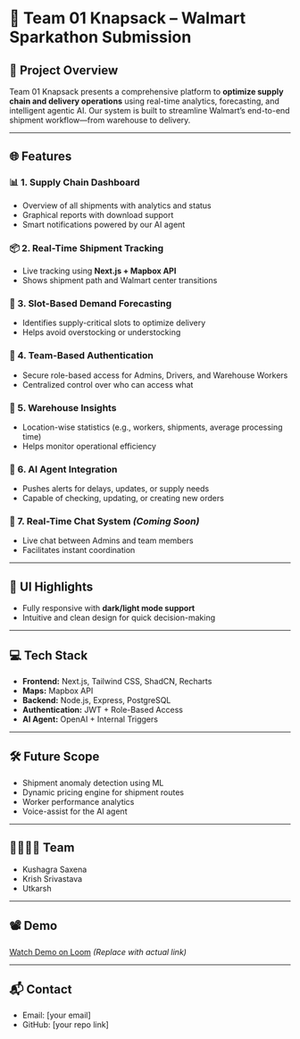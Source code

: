 # 🧠 Team 01 Knapsack – Walmart Sparkathon Submission

## 🚀 Project Overview

Team 01 Knapsack presents a comprehensive platform to **optimize supply chain and delivery operations** using real-time analytics, forecasting, and intelligent agentic AI. Our system is built to streamline Walmart’s end-to-end shipment workflow—from warehouse to delivery.

---

## 🌐 Features

### 📊 1. Supply Chain Dashboard
- Overview of all shipments with analytics and status
- Graphical reports with download support
- Smart notifications powered by our AI agent

### 📦 2. Real-Time Shipment Tracking
- Live tracking using **Next.js + Mapbox API**
- Shows shipment path and Walmart center transitions

### 🔮 3. Slot-Based Demand Forecasting
- Identifies supply-critical slots to optimize delivery
- Helps avoid overstocking or understocking

### 👥 4. Team-Based Authentication
- Secure role-based access for Admins, Drivers, and Warehouse Workers
- Centralized control over who can access what

### 🏬 5. Warehouse Insights
- Location-wise statistics (e.g., workers, shipments, average processing time)
- Helps monitor operational efficiency

### 🧠 6. AI Agent Integration
- Pushes alerts for delays, updates, or supply needs
- Capable of checking, updating, or creating new orders

### 💬 7. Real-Time Chat System *(Coming Soon)*
- Live chat between Admins and team members
- Facilitates instant coordination

---

## 🎨 UI Highlights
- Fully responsive with **dark/light mode support**
- Intuitive and clean design for quick decision-making

---

## 💻 Tech Stack
- **Frontend:** Next.js, Tailwind CSS, ShadCN, Recharts
- **Maps:** Mapbox API
- **Backend:** Node.js, Express, PostgreSQL
- **Authentication:** JWT + Role-Based Access
- **AI Agent:** OpenAI + Internal Triggers

---

## 🛠 Future Scope
- Shipment anomaly detection using ML
- Dynamic pricing engine for shipment routes
- Worker performance analytics
- Voice-assist for the AI agent

---

## 👨‍👩‍👧‍👦 Team
- Kushagra Saxena
- Krish Srivastava
- Utkarsh

---

## 📽️ Demo
[Watch Demo on Loom](#) *(Replace with actual link)*

---

## 📬 Contact
- Email: [your email]
- GitHub: [your repo link]
